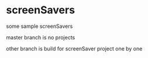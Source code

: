 # screenSavers
some sample screenSavers

master branch is no projects

other branch is build for screenSaver project one by one
